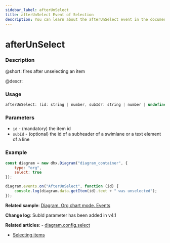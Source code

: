 ```yaml
---
sidebar_label: afterUnSelect
title: afterUnSelect Event of Selection
description: You can learn about the afterUnSelect event in the documentation of the DHTMLX JavaScript Diagram library. Browse developer guides and API reference, try out code examples and live demos, and download a free 30-day evaluation version of DHTMLX Diagram.
---
```


# afterUnSelect

### Description

@short: fires after unselecting an item

@descr:

### Usage

~~~js
afterUnSelect: (id: string | number, subId?: string | number | undefined) => void;
~~~

### Parameters

- `id` - (mandatory) the item id
- `subId` - (optional) the id of a subheader of a swimlane or a text element of a line

### Example

~~~js
const diagram = new dhx.Diagram("diagram_container", {
    type: "org",
    select: true
});

diagram.events.on("AfterUnSelect", function (id) {
	console.log(diagram.data.getItem(id).text + " was unselected");
});
~~~

**Related sample**: [Diagram. Org chart mode. Events](https://snippet.dhtmlx.com/l38pct7c)

**Change log**: SubId parameter has been added in v4.1

**Related articles**:  - [diagram.config.select](../../../api/diagram/select_property/)
- [Selecting items](../../../guides/manipulating_items/#selecting-items)

